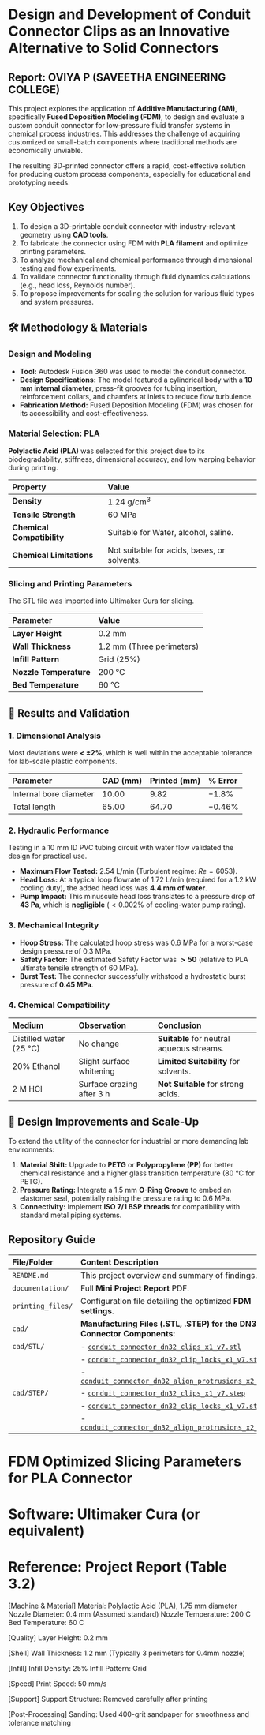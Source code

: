 # Design and Development of Conduit Connector Clips as an Innovative Alternative to Solid Connectors

## Report: OVIYA P (SAVEETHA ENGINEERING COLLEGE)

This project explores the application of **Additive Manufacturing (AM)**, specifically **Fused Deposition Modeling (FDM)**, to design and evaluate a custom conduit connector for low-pressure fluid transfer systems in chemical process industries. This addresses the challenge of acquiring customized or small-batch components where traditional methods are economically unviable.

The resulting 3D-printed connector offers a rapid, cost-effective solution for producing custom process components, especially for educational and prototyping needs.

## Key Objectives

1.  To design a 3D-printable conduit connector with industry-relevant geometry using **CAD tools**.
2.  To fabricate the connector using FDM with **PLA filament** and optimize printing parameters.
3.  To analyze mechanical and chemical performance through dimensional testing and flow experiments.
4.  To validate connector functionality through fluid dynamics calculations (e.g., head loss, Reynolds number).
5.  To propose improvements for scaling the solution for various fluid types and system pressures.

## 🛠️ Methodology & Materials

### Design and Modeling

* **Tool:** Autodesk Fusion 360 was used to model the conduit connector.
* **Design Specifications:** The model featured a cylindrical body with a **10 mm internal diameter**, press-fit grooves for tubing insertion, reinforcement collars, and chamfers at inlets to reduce flow turbulence.
* **Fabrication Method:** Fused Deposition Modeling (FDM) was chosen for its accessibility and cost-effectiveness.

### Material Selection: PLA

**Polylactic Acid (PLA)** was selected for this project due to its biodegradability, stiffness, dimensional accuracy, and low warping behavior during printing.

| Property | Value |
| :--- | :--- |
| **Density** | $1.24 \text{ g/cm}^3$ |
| **Tensile Strength** | $60 \text{ MPa}$ |
| **Chemical Compatibility** | Suitable for Water, alcohol, saline. |
| **Chemical Limitations** | Not suitable for acids, bases, or solvents. |

### Slicing and Printing Parameters

The STL file was imported into Ultimaker Cura for slicing.

| Parameter | Value |
| :--- | :--- |
| **Layer Height** | $0.2 \text{ mm}$ |
| **Wall Thickness** | $1.2 \text{ mm}$ (Three perimeters) |
| **Infill Pattern** | Grid ($25\%$) |
| **Nozzle Temperature** | $200 \text{ °C}$ |
| **Bed Temperature** | $60 \text{ °C}$ |

## 🧪 Results and Validation

### 1. Dimensional Analysis

Most deviations were **< $\pm 2 \%$**, which is well within the acceptable tolerance for lab-scale plastic components.

| Parameter | CAD (mm) | Printed (mm) | % Error |
| :--- | :--- | :--- | :--- |
| Internal bore diameter | $10.00$ | $9.82$ | $-1.8 \%$ |
| Total length | $65.00$ | $64.70$ | $-0.46 \%$ |

### 2. Hydraulic Performance

Testing in a $10 \text{ mm}$ ID PVC tubing circuit with water flow validated the design for practical use.

* **Maximum Flow Tested:** $2.54 \text{ L/min}$ (Turbulent regime: $Re = 6053$).
* **Head Loss:** At a typical loop flowrate of $1.72 \text{ L/min}$ (required for a $1.2 \text{ kW}$ cooling duty), the added head loss was **$4.4 \text{ mm}$ of water**.
* **Pump Impact:** This minuscule head loss translates to a pressure drop of **$43 \text{ Pa}$**, which is **negligible** ($< 0.002 \%$ of cooling-water pump rating).

### 3. Mechanical Integrity

* **Hoop Stress:** The calculated hoop stress was $0.6 \text{ MPa}$ for a worst-case design pressure of $0.3 \text{ MPa}$.
* **Safety Factor:** The estimated Safety Factor was **$> 50$** (relative to PLA ultimate tensile strength of $60 \text{ MPa}$).
* **Burst Test:** The connector successfully withstood a hydrostatic burst pressure of **$0.45 \text{ MPa}$**.

### 4. Chemical Compatibility

| Medium | Observation | Conclusion |
| :--- | :--- | :--- |
| Distilled water ($25 \text{ °C}$) | No change | **Suitable** for neutral aqueous streams. |
| $20 \%$ Ethanol | Slight surface whitening | **Limited Suitability** for solvents. |
| $2 \text{ M HCl}$ | Surface crazing after $3 \text{ h}$ | **Not Suitable** for strong acids. |

## 🚀 Design Improvements and Scale-Up

To extend the utility of the connector for industrial or more demanding lab environments:

1.  **Material Shift:** Upgrade to **PETG** or **Polypropylene (PP)** for better chemical resistance and a higher glass transition temperature ($80 \text{ °C}$ for PETG).
2.  **Pressure Rating:** Integrate a $1.5 \text{ mm}$ **O-Ring Groove** to embed an elastomer seal, potentially raising the pressure rating to $0.6 \text{ MPa}$.
3.  **Connectivity:** Implement **ISO 7/1 BSP threads** for compatibility with standard metal piping systems.

## Repository Guide

| File/Folder | Content Description |
| :--- | :--- |
| `README.md` | This project overview and summary of findings. |
| `documentation/` | Full **Mini Project Report** PDF. |
| `printing_files/` | Configuration file detailing the optimized **FDM settings**. |
| `cad/` | **Manufacturing Files (.STL, .STEP) for the DN32 Connector Components:** |
| `cad/STL/` | - [`conduit_connector_dn32_clips_x1_v7.stl`](cad/STL/conduit_connector_dn32_clips_x1_v7.stl) |
| | - [`conduit_connector_dn32_clip_locks_x1_v7.stl`](cad/STL/conduit_connector_dn32_clip_locks_x1_v7.stl) |
| | - [`conduit_connector_dn32_align_protrusions_x2_v3.stl`](cad/STL/conduit_connector_dn32_align_protrusions_x2_v3.stl) |
| `cad/STEP/` | - [`conduit_connector_dn32_clips_x1_v7.step`](cad/STEP/conduit_connector_dn32_clips_x1_v7.step) |
| | - [`conduit_connector_dn32_clip_locks_x1_v7.step`](cad/STEP/conduit_connector_dn32_clip_locks_x1_v7.step) |
| | - [`conduit_connector_dn32_align_protrusions_x2_v3.step`](cad/STEP/conduit_connector_dn32_align_protrusions_x2_v3.step) |

# FDM Optimized Slicing Parameters for PLA Connector
# Software: Ultimaker Cura (or equivalent)
# Reference: Project Report (Table 3.2)

[Machine & Material]
Material: Polylactic Acid (PLA), 1.75 mm diameter
Nozzle Diameter: 0.4 mm (Assumed standard)
Nozzle Temperature: 200 C
Bed Temperature: 60 C

[Quality]
Layer Height: 0.2 mm

[Shell]
Wall Thickness: 1.2 mm (Typically 3 perimeters for 0.4mm nozzle)

[Infill]
Infill Density: 25%
Infill Pattern: Grid

[Speed]
Print Speed: 50 mm/s

[Support]
Support Structure: Removed carefully after printing

[Post-Processing]
Sanding: Used 400-grit sandpaper for smoothness and tolerance matching

